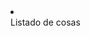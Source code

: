 <li class="card">
    <div>
        <i class="far fa-check-square icon"></i>
        <span class="task">Listado de cosas</span>
    </div>
    <i class="fas fa-trash-alt trashIcon icon"></i>
</li>